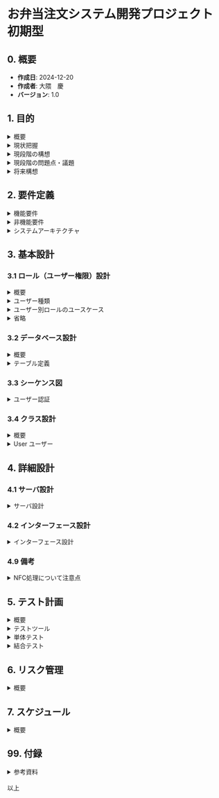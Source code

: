 
# お弁当注文システム開発プロジェクト 初期型

## 0. 概要 
- **作成日**: 2024-12-20 
- **作成者**: 大隈　慶
- **バージョン**: 1.0 

## 1. 目的 
<details><summary>概要</summary>

- テンシステム社内におけるお昼のお弁当注文を自動化することを目的とする。将来的にはロボットから注文することを可能にする。

- このプロジェクトの目的は、以下の問題を解決するためのシステムを提供することです。 
    - 現在の人力による注文の手間の省力化
    - FAX注文の完全自動化・処理の確実化
</details>

<details><summary>現状把握</summary>

### 1.2 現状把握 
- 現在は職業訓練員が利用者より翌日の注文を承った後、注文用紙に手書きで数量と合計金額を集計して記入、その後FAXで弁当屋宛に送信している。翌日昼前頃に前日の注文の弁当が届けられる。
- 注文書では、以下の項目をFAXで送信している。
    1. ご注文日
    2. お届け日
    3. 施設名
    4. ご担当
    5. 日替わり弁当の個数
    6. 合計金額
- 品目は日替弁当の1種類のみ。
- 注文は職業訓練指導員である脇坂さんに、昼休み終わり１３時前に連絡する。もしくは聞いてくるのに答えて予約とする。
- 注文の締切は前日の14時まで。
- 注文は翌日の注文しかできない。
- 注文キャンセルは13時半まで電話すること。
- 注文キャンセルの際は、キャンセル料として300円を後日徴収する。
- 注文可能曜日は、毎週月・火・水の3日に限られる。
- 金・土 はカレンダーにメニューは載っているが販売していない。
- 木曜は弁当が無指定のため、注文ができない。
- 休日を挟んだ場合は、休日翌日の発注しかできない。
    - 例　翌日水曜が休日の場合は、火曜日注文で木曜配達になる。
~~- 領収書の発行は電話で弁当会社に連絡する、もしくはFAX注文と同時に領収書が必要な宛名を書いて送信する。その後、配達員が弁当配達時に持参して個人に渡す。~~

| 曜日 | 日 | 月 | 火 | 水 | 木 | 金 | 土 |
|-------|-------|-------|-------|-------|-------|-------|-------|
| menu | ✕ | 〇 | 〇 | 〇 | ✕ | 〇 | 〇 |
| 注文 | ✕ | １ | ２ | ３ | ✕ | ✕ | ✕ |
| 配達 | ✕ | ３ | １ | ２ | ✕ | ✕ | ✕ |

</details>

<details><summary>現段階の構想</summary>

### 1.3 現段階の構想
- 利用者が自身のスマホのNFC機能を用いて注文をする。
- 注文はNFCタグで入力後、注文管理サーバで記録する。
- NFCのうち、”NFCタグとの連携機能（パッシブ方式）”を用いて注文を処理する。
- 利用イメージとして、利用者が個人のスマホをNFCタグにかざすことで、NFCタグ内のメモリに記録された URLおよびアクション情報を利用者のスマホが読み取り、自動的に注文管理サーバ（仮）に注文を送信する。
- NFCタグは2種類のタグを用意する。
    - 注文タグ
        - 日替わり弁当の注文合計件数を１件追加する
    - キャンセルタグ
        - 注文合計件数から１件削除する。
- NFCタグ使用による注文の成功・失敗の結果は、それぞれ利用者のWeb画面で確認することができる。
- 注文結果は注文者のスマホのWebブラウザに以下のように表示する
    - 注文に成功した場合
        - 成功の旨の文面を表示する
        - 「あなたの注文を承りました」「〇月✕日　日替弁当 450円 1件」
    - 注文に失敗した場合
        - 失敗の旨の文面を表示する。
        - 「注文に失敗しました。もう一度注文を実行して下さい」
- 注文管理サーバの注文情報は、受注者側に配置してあるタブレット端末に表示する注文管理画面を確認することで現在の注文状況を確認することができる。
~~- スマホからの同時接続数は３件とする。~~
- 将来NFCタグ は用途の変更を可能とする。
    - 例 注文タグを１種類でなく、利用者人数分用意するなど。
</details>

<details><summary>現段階の問題点・議題</summary>

#### 1.4 現段階の問題点・議題
~~1. 注文者特定機能の実装~~
~~- 注文者氏名と注文者ID（もしくはスマホのID）情報を保持する必要があるか。NFCを読んだのち、注文者のスマホのIDを注文先へ送信することをやるか否か。~~
~~2. 領収書の発行機能の自動化~~
~~- 領収書の宛名書き方法のうち、以下の選択肢があるが、そのうち1,2 は宛名情報を発注先に送信するので機能追加が必要となる。~~
   ~~ 1. スマホの固有IDなど利用者情報を宛名に変換するテーブルを用意する~~
    ~~2. 毎回、宛名を入力してもらう~~
    ~~3. もしくは押印済み領収書だけ持参してもらい、発注先が現地で手書きする~~
    ~~4. 別途宛名を電話連絡する。宛名記名済みを持ってきてもらう。~~
3. データ保存先の選択 
~~- データベースを用いることも可能だが、データが少量であればCSVファイルに保存することも可能である。~~
~~例 今月ならば 202412.csvファイルにカレンダーを事前につくり、件数を追記していく。~~
4. ユーザー認証方法
- ユーザー特定のためとメンテナンスのため、ログイン認証を用いる。
- もし社外で既存システムに組み込んで使うならば、統合認証を使う必要があるか？外販したシステム（ロボット）の認証方法はどうするのか？
</details>

<details><summary>将来構想</summary>

### 1.5 将来構想
- 注文者個人を特定して注文を可能にする
    - 領収書の発行を自動化する前準備
- 細かい注文要求に対応する
    - 複数の弁当種別やパン・飲み物など弁当以外の発注にも対応する。
- 既存のシステムとの統合
    - 現在使用中の他システムとの統合利用・連携を可能とする。
    - 共通のポータルより注文操作が可能となる。
- ロボットに注文機能を搭載する
    - 利用者がロボットと対話的に注文をする。
    1. （モニタ画面から注文する）
        - ＮＦＣタグでの発注に代わり、画面操作で注文をすることができる。
    2. （会話で注文する）
        - 利用者の会話の音声入力より、日替わり弁当の注文に該当する部分を自動的に抜き出し、注文APIを呼び出して数量・品目など注文に必要な要素を自動入力後、注文完了まで実行する。 
</details>

## 2. 要件定義 

<details><summary>機能要件</summary>

### 2.1 機能要件 
- 注文管理サーバで以下の機能を実装する。
1. **ユーザー登録機能**:（今回省略）
    - 利用者・顧客の初期登録する
    - **入力**: -
    - **出力**: -
2. **メニュー登録機能**:（今回省略）
    - 顧客（弁当会社）のメニューを登録・編集する
    - **入力**: -
    - **出力**: -
3. **注文受信機能**:
    - 利用者のスマホから注文を受信する 
    - **入力**:
    -  (注文追加の場合) タイムスタンプ, 1 
    -  (注文取消の場合) タイムスタンプ, -1
    - **出力**: 
    - （注文追加成功の場合）追加成功の旨の文面・品目・値段・件数
    - （注文取消成功の場合）取消成功の旨の文面・件数
    - （注文失敗の場合）失敗の旨とリトライを促すの旨の文面
2. **二重注文防止機能**: 一日に同じ注文者が誤って再注文をしないようにするため、二重注文を防止する。
    - **入力**: 注文者を特定するID(登録時のIDと照合する)
    - **出力**: （既に注文済がある場合 二重注文の旨のメッセージ,  注文なしの場合　無表示）
3. **注文カレンダー登録機能**: 弁当屋の注文可能日を登録・表示する
    - **入力**: 
    - 指定月
    - 指定月の注文可能な日はデフォルトでnullと設定する。
    - 日付を個別に注文不可の日は-1で設定する。
    - 登録例 2024-12-1,-1,2024-12-8,-1,2024-12-14,-1,2024-12-15,-1,2024-12-22,-1,
    2024-12-29,-1,2024-12-30,-1,2024-12-31,-1,
    - **出力**: 
    - （登録成功）表示例<br>
    2024-12-1, -1, OK<br>
    2024-12-2, null, OK<br>
    2024-12-3, null, OK<br>
    2024-12-4, null, OK<br>
    2024-12-5, null, OK<br>
    2024-12-6, null, OK<br>
    2024-12-7, null, OK<br>
    2024-12-8, -1, OK<br>
    2024-12-9, null, OK<br>
    2024-12-10, null, OK<br>
    (中略)<br>
    2024-12-28, null, OK<br>
    2024-12-29, -1, OK<br>
    2024-12-30, -1, OK<br>
    2024-12-31, -1, OK<br>
    - （登録失敗）
    2024-12-1, -99, NG<br>
4. **注文カレンダー表示機能**:
    - 弁当屋の注文可能日を判定する
    - **入力**:
        - 指定顧客IDかつ指定月
        - 例 001-2025-1   
    - **出力**: 指定月のカレンダー
        - 例 2024,12,1,'日' ～ 2024,12,31,'火' の日付と日付別の注文件数
        - 昨日は自動的に過去日となり変更不可になる。<br>
        注文のなかった過去日（件数がnull）は件数0に強制的に設定する。
5. **日付変換機能**:
    - タイムスタンプを人間の読める日付書式に変換する
    - **入力**:
        - タイムスタンプ
        - 例 2024-12-17-10:43:00   
    - **出力**: 
        - カレンダー日付
        - 例 2024/12/17(火)の場合は、2024,12,17,'火'をコンマ区切りもしくは日付オブジェクトで出力して、表示部で整形表示する。 
<!--6. **ログ記録機能**:
    - 注文履歴をログファイルに記録する
    - **入力**:
        - (1件注文追加の場合) タイムスタンプ, 1 
        - (1件注文取消の場合) タイムスタンプ, -1 
        - (1件注文失敗の場合) タイムスタンプ, -99
    - **出力**:
        - 日付, 注文件数
-->
</details>

<details><summary>非機能要件</summary>

### 2.2 非機能要件 
1. **パフォーマンス**: 
- プロトタイプなので応答レスポンスで厳密なミリ秒単位のリアルタイム性は要求しない。データを１秒未満で送受信できればよい。NFCアクセス即注文確定まで数秒以内とする。
- しかし注文内容が通信として確実に伝達する必要があるため、応答・返答時の通信内容の保証は必要となる。
~~- 注文サーバの処理能力は、テンシステムの社員が２４人なので、同時接続数 ３人に制限する（これは増やしてもよい）。~~
2. **セキュリティ**: 
- 管理サーバログイン時のみHTTPS通信は必要と考えられる。注文通信の暗号化は不要と考えられる。ただし通常の通信で使用する特定可能な会社情報や個人情報、サーバAPI情報などが洩れてはいけない。
- 利用者特定のためのユーザー認証として、当初はログイン認証（セッションベース認証）もしくはJWT(JSON Web Token)認証を用いる。後日、統合認証方式に改めていく。プロトタイプ版は何も認証しない。
- ログファイルは誰でもダウンロードできる。読み取りは可能だが、変更や削除は基本的に不可である。

3. **信頼性**: 
- メンテナンスは年１回が望ましい。バグ修正や機能追加による終日停止は注文ができないので望まない。午前１０時から１２時までの時間帯の停止は望まない。午後停止が望ましい。二重化は必要ないと考えられる。
~~- バックアップは注文を記録するログを一か月保持する。~~
~~- システムはエラー発生時にエラーログを生成し、管理者に通知する。~~
4. **保守性**: 
- GitHubを使用してコードの変更履歴を管理しやすくすると同時に、バグ修正や機能追加を敏速にプロダクションコードに適用できるようにする。
- 初期型は開発環境と本番環境を兼用する。
- できる限り開発者がわかりやすいフォルダ構成・命名規則を用いるようにする。
- APIはテスト可能なものに設計・実装をする。
- テストの自動化を前提とし、CI/CDパイプラインを工程全般に渡って適用する。
- また、将来ロボットで利用することを想定したAPI粒度で設計・製造をする。
5. **拡張性**
- 他のNFCタグ追加、その他メニュー追加に柔軟対応
</details>

<details><summary>システムアーキテクチャ</summary>

## 2.3 システムアーキテクチャ
システムの全体構成を示します。 

- フロントエンド：    React
- バックエンド：      FastAPI (Python)
- ストレージ：        PostgreSQL
- ホスティング環境    AWS
- ソースコード管理：  GitHub
~~- CI/CDパイプライン構築：  ？？？~~
- プロジェクト管理：  GitHub Issue機能
- 使用言語：         JavaScript(もしくはTypeScript), Python
</details>

## 3. 基本設計 

### 3.1 ロール（ユーザー権限）設計
<details><summary>概要</summary>

### 3.1.1 概要
- 対象者は弁当の注文者・弁当の製造者（顧客）・システム管理者の３者で構成される。
- 初回は注文管理サーバにログオンするため、全員ユーザーとして登録する。
ユーザー
- ポータルページへの初回登録でログオンIDとパスワード・自動ログオン機能の有効化を登録する。
- 何もしなければ、そのまま注文者になる。
- 初回登録後はその情報で自動ログオン機能が設定される。
- 初回登録後はNFCタグを読み取って、ポータルページのURLのGET情報を一部変更した情報で注文管理サーバにアクセスする。
</details>

<details><summary>ユーザー種類</summary>

##### 3.1.2 ユーザー種類
- User 弁当の注文者　注文の追加と削除しかできない
- Customer 顧客　弁当の製造者　
- Administrator システムの管理者
システムメンテナンスをやる人。何でもできる。
</details>

<details><summary>ユーザー別ロールのユースケース</summary>

```mermaid
graph TD
    subgraph 登録希望者
        X[登録希望者]
    end
    subgraph ユーザー
        A[User]
    end
    subgraph お弁当屋
        B[Customer]
    end
    X -->|初回登録| C(UseCase1)
    A -->|弁当注文| D(UseCase3)
    B -->|注文を確認する| F(UseCase4)
    B -->|注文にチェックをつける| G(UseCase5)
    C -->|ロール変更| H(UseCase2)
    H -->|ユーザー（注文者）| A
    H -->|顧客（お弁当屋）| B
```
### 説明 
- `UseCase1`：ユーザー - 初回登録　ユーザー登録をします
- `UseCase2`：ユーザー - ロール変更　ユーザーのロールを変更します
- `UseCase3`：弁当注文　注文をします
- `UseCase4`：注文確認　お弁当屋が注文合計を確認します
- `UseCase5`：注文完了　チェックを入れて注文を完了します
</details>

<details><summary>省略</summary>

#### 3.1.4 今回省略するもの
- （管理者が直接データベースのデータをいじって追加するため）
- 注文者・顧客の初期登録
- 注文者・顧客選択操作(ユーザー登録時にログイン者に選択させる)
- 顧客のメニュー登録
</details>


### 3.2 データベース設計 
<details><summary>概要</summary>

#### 3.2.1 概要
- データベースはPostgreSQLを用いる。
~~- 永続ストレージとしてデータベースを用いることも可能だが、データが少量であればCSVファイルに保存することも可能である。~~
- テーブル数：7（うちマスタ：4、トランザクション：3）
- マスタテーブル
    - User ユーザー（お弁当の注文者）
    - Customer 顧客(弁当会社)
    - Item 商品
    - Holiday 共通休日テーブル
- トランザクションテーブル
    - Customer_Calender 顧客(弁当会社)カレンダー
    - Order 注文
    - Order_Total_Amount 注文合計
    ~~- Log ログ~~
</details>

<details>
<summary>テーブル定義</summary>

### 3.2.2 テーブル定義

<details>
<summary>概要</summary>
ああああ
</details>

<details>
<summary>User ユーザー</summary>

**User ユーザー**
- 注文管理サーバの全利用者・登録者
- 初回に全員設定する
- Customerも同じユーザーIDになる
- Customer以外は弁当の注文者になる

| カラム名         | データ型      | 説明             | キー  | Null許容 | 例  |
|------------------|---------------|------------------|------|----------|----------------|
| User_ID          | INT           | ユーザーID       | PK   | No       | 00011（自動連番あり） |
| User_Name        | VARCHAR(255)  | ユーザー名       | -    | No       | 大隈 慶 |
| User_Device_ID   | VARCHAR(255)  | 端末固有ID       | -    | Yes      | ~~4564681521~~ |
| User_Agent_Info  | VARCHAR(255)  | 端末Agent情報    | -    | Yes      | ~~4564681521~~ |
| Stop             | Boolean       | 使用不可         | -    | Yes      | （使用不可: True, 使用可能: null or False）(default: True) |
| Last_Update      | DATETIME      | 最終更新日       | -    | No       | 2025-1-6-09:05:00 |
</details>

<details>
<summary>Customer 顧客</summary>

**Customer 顧客**
- 顧客（弁当会社）
- ユーザーが選択して属性を変更する

| カラム名         | データ型      | 説明             | キー  | Null許容 | 例  |
|------------------|---------------|------------------|------|----------|----------------|
| Customer_ID      | INT           | 顧客ID           | PK   | No       | 001（自動連番あり） |
| Customer_Name    | VARCHAR(255)  | 顧客名           | -    | No       | はーとあーす勝谷 |
| Customer_Tel     | VARCHAR(255)  | 電話番号         | -    | Yes      | 083-263-0150 |
| Customer_Fax     | VARCHAR(255)  | Fax番号          | -    | Yes      | 083-263-0151 |
| Customer_Email   | VARCHAR(255)  | Email            | -    | Yes      | info@heart-earth.co.jp |
| User_ID          | INT           | ユーザーID       | FK: User.User_ID   | No       | 00011（自動連番あり） |
| Stop             | Boolean       | 使用不可         | -    | Yes      | （使用不可: True, 使用可能: null or False）(default: True) |
| Last_Update      | DATETIME      | 最終更新日       | -    | No | 2025-1-6-09:05:00 |
</details>

<details>
<summary>Item 商品</summary>

**Item 商品** 
- 顧客（弁当会社）の商品

| カラム名         | データ型      | 説明             | キー  | Null許容 | 例  |
|------------------|---------------|------------------|------|----------|----------------|
| Customer_ID      | INT           | 弁当会社ID       | PK Customor:Customer_ID   | No       | 001（自動連番あり） |
| Item_ID          | INT           | 商品ID           | PK   | No       | 01（自動連番あり） |
| Item_Name        | VARCHAR(255)  | 商品名           | -    | No       | 日替わり弁当 |
| Last_Update      | DATETIME      | 最終更新日       | -    | No | 2025-1-6-09:05:00 |
</details>

<details>
<summary>Order 注文</summary>

**Order 注文** 
- 注文者の顧客（弁当会社）への注文

| カラム名         | データ型      | 説明             | キー         | Null許容 | 例  |
|------------------|---------------|------------------|-------------|----------|----------------|
| Order_ID         | INT           | 注文ID           | PK          | No       | 00001（自動連番あり） |
| Supplier_ID      | INT           | 弁当会社ID       | FK: Customer_ID | No    | 001 |
| User_ID          | INT           | ユーザーID       | FK: User.User_ID   | No       | 00011（自動連番あり） |
| Item_ID          | INT           | 商品ID           | -           | No       | 01 |
| Order_Count      | INT           | 注文件数         | -           | No       | 1 |
| Receipt_Yes      | BOOLEAN       | 請求書有無       | -           | Yes      | （不要: null or False, 必要: True）(default: null) |
| Last_Update      | DATETIME      | 最終更新日       | -           | No | 2025-1-6-09:05:00 |
</details>

<details>
<summary>Customer_Calender 顧客（弁当会社）カレンダー</summary>

**Customer_Calender 顧客（弁当会社）カレンダー** 
- 顧客（弁当会社）の営業日カレンダー

| カラム名         | データ型      | 説明             | キー         | Null許容 | 例  |
|------------------|---------------|------------------|-------------|----------|------------------------|
| Customer_ID      | INT           | 弁当会社（顧客）ID| FK: Customer | No      | 001 (1000:弊社, 000:法定休日, 001-999: 顧客) |
| Year             | INT           | 年               | -           | No       | 2025 |
| Month            | INT           | 月               | -           | No       | 1 |
| Day              | INT           | 日               | -           | No       | 6 |
| Calendar_ID      | INT           | 弁当会社カレンダーID | PK        | No       | 弁当会社ID+年+月+日 20250106 |
<!--~~| Weekday          | INT           | 曜日             | 1(月曜を表す)           | No       | （日月火水木金土を0123456とする） |~~-->
| Is_Open          | INT           | 営業日           | null         | Yes      | （開業: 0 or null, 休業: -1）(default: null) |
| Last_Update      | DATETIME      | 最終更新日       | -           | No | 2025-1-6-09:05:00 |
</details>

<details>
<summary>Order_Total_Amount 注文合計</summary>

**Order_Total_Amount 注文合計** 
- 顧客（弁当会社）の注文実績

| カラム名            | データ型 | 説明 | キー  | Null許容 | 例  |
|---------------------|---------------|------------------|------|----------|-----------------|
| Calendar_ID         | INT           | カレンダーID     | PK Customer_Calender.Calendar_ID  | No       | 20250106 |
| Total_Order_Count   | INT           | 合計注文件数     | -    | No       | 4 |
| Total_Order_Amount  | INT           | 合計注文金額     | -    | No       | 1800 |
| Last_Update         | DATETIME      | 最終更新日       | -    | No | 2025-1-6-09:05:00 |
</details>

<details>
<summary>Holiday 共通休日テーブル</summary>

**Holiday 共通休日テーブル** 
- 弊社・顧客および法定休日を表す

| カラム名            | データ型 | 説明 | キー  | Null許容 | 例  |
|---------------------|---------------|------------------|------|----------|-----------------|
| Holiday_ID          | INT           | 休日ID           | PK   | No | 000 |
| Holiday_Name        | VARCHAR(255)  | 休日名           | -    | No | 元旦 |
| Last_Update         | DATETIME      | 最終更新日       | -    | No | 2025-1-6-09:05:00 |
</details>

</details>

### 3.3 シーケンス図

<details>
<summary>ユーザー認証</summary>

#### 3.3.1 ユーザー認証
```mermaid
sequenceDiagram
    title １．ユーザー登録（初回のみ）
    participant User as ユーザー
    participant Server as 注文管理サーバー
    participant Auth as 認証サービス

    User->>Server: ログインリクエスト
    Server->>Auth: ユーザー認証
    Auth-->>Server: JWTトークンを返す
    Server-->>User: 認証成功
```
```mermaid
sequenceDiagram
   title ２．注文（登録以降）
    participant User as ユーザー
    participant NFCTag as NFCタグ
    participant Device as デバイス（iPhoneなど）
    participant Server as 注文管理サーバー

    User->>NFCTag: デバイスをタグに近づける
    NFCTag->>Device: URL送信
    Device-->>Server: 注文要求
    Server-->>Device: 注文応答
    Device-->>User: 注文結果を知る
```

- 注意: シーケンス図の表示には、VisualStudioCodeにmarmaidプラグイン（Markdown Preview Mermaid Support）のインストールが必要。
</details>


### 3.4 クラス設計 

<details><summary>概要</summary>

#### 3.2.1 概要

- 各クラスの詳細を記載します。
</details>

<details><summary>User ユーザー</summary>

#### 3.2.2 User ユーザー

- アクセスする
1. **ユーザーオブジェクトの取得**:
    ```javascript
    // Factoryメソッドを使ってユーザーオブジェクトを生成
    const User = User.GetUser(this);
    ```

```mermaid
classDiagram
    class User {
        +int ID
        +string Name
        +int Role
        +User GetUser(context)  // Factoryメソッド
        -int GetNextID()        // Factoryメソッド
        +int Logon(user_id, password)
        +int Logon(token)
        +Customer GetCustomer(customer_id)
        +List~Customer~ GetAllCustomer()
        +bool Logoff()
        -String to // privateフィールド
    }

```
### 説明
- `+User GetUserRoll() `：プライベートメソッドとして定義されたフィールド変数。 
- `+List~int~ GetIDs`：パブリック変数として定義されたフィールド変数
- `GetUser(context)`ログオン情報から権限オブジェクトを取得します
- `Logon({ user_id: id, password: password })`IDとパスワードを使ってログオン
- `Logon({ token: token })`トークンを使ってログオンします
- `GetCustomer()`IDで指定した顧客を取得します
- `GetAllCustomer()`ユーザー権限範囲内の全顧客を取得します
- `Logoff()`ログオフします
</details>


## 4. 詳細設計 

### 4.1 サーバ設計

<details><summary>サーバ設計</summary>

- ホスティングするサーバの詳細を記載します。

##### 例 顧客（注文者）003が、顧客（弁当会社）001に日替わり弁当(１種類のみ)を注文する場合
##### https://example.com/api/user?id=003&customer_id=001&bento=1 お弁当を1品追加 
##### https://example.com/api/user?id=003&customer_id=001&bento=-1 お弁当を1品削除
##### https://example.com/api/user?id=001&customer_id=001&total=1 現在の注文を表示

</details>

### 4.2 インターフェース設計 
<details><summary>インターフェース設計</summary>

### 4.2.1 概要
 <details><summary>概要</summary>

- 各インターフェースの詳細を記載します。
</details>

### 4.2.1 ユーザー認証操作
 <details><summary>ユーザー認証共通</summary>

#### ログオン認証
1. **ユーザーオブジェクトの取得**:
    ```javascript
    // Factoryメソッドを使ってユーザーオブジェクトを生成
    const User = User.GetUser(this);
    ```

2. **ユーザーログオン（IDとパスワード使用）**:
    ```javascript
    const hasPermission = User.Logon(
        { id: user_id, password: password });
    ```

3. **ユーザーログオン（トークン使用）**:
    ```javascript
    const hasPermission = User.Logon({ token: token });
    ```

4. **ユーザーが顧客かどうかの確認**:
    ```javascript
    const isCustomer = User.IsCustomer();
    ```

5. **特定の顧客情報の取得（顧客ID指定）**:
    ```javascript
    const Customer = User.GetCustomer({ customer_id: 001 });
    ```

6. **ユーザーの全顧客情報の取得**:
    ```javascript
    const Array<Customer> = User.GetAllCustomer();
    ```

#### ログオフ
7. **ユーザーログオフ**:
    ```javascript
    const isSucceeded = User.Logoff();
    ```

### 説明
- **User.GetUser(this)**: ユーザーオブジェクトを取得するファクトリーメソッド。
- **User.Logon**: ユーザーのログオンを行うメソッド。IDとパスワード、またはトークンを使用します。
- **User.IsCustomer**: ユーザーが顧客であるかを確認するメソッド。
- **User.GetCustomer**: 顧客情報を取得するメソッド。特定の顧客IDを指定するか、現在のユーザーの顧客情報を取得します。
- **User.Logoff**: ユーザーのログオフを行うメソッド。

 </details>

### 4.2.2 通常操作
 <details><summary>注文</summary>

#### 注文

1. **注文数の取得**:
    ```javascript
    const myOrderCount = User.GetOrderCount();
    ```

2. **全注文の取得**:
    ```javascript
    const myOrders = User.GetOrders();
    ```

3. **メニューの取得**:
    ```javascript
    const Menu = Customer.GetMenu();
    ```

4. **新しい注文の作成**:
    ```javascript
    const myOrder = Orders.Create(
        { item_id: Menu[0], amount: 1 });
    ```

5. **新しい注文を既存の注文リストに追加**:
    ```javascript
    const NewOrders = myOrders.Add(Order);
    ```

6. **注文の削除**:
    ```javascript
    const isRemoved = NewOrders.Remove(Orders[0]);
    ```

7. **注文の保存**:
    ```javascript
    const isSuccessed = NewOrders.Save();
    ```

8. **重複入力チェックの実行（private）**:
    ```javascript
    private const isOK = myOrders.CheckDouble(Order);
    // 二重チェック
    ```

9. **注文の締日を確認**:
    ```javascript
    const due_date = myOrder.CheckDueDate(Order);
    ```
 </details>

 <details><summary>商品管理</summary>

#### 4.2.3 商品管理

1. **商品数の取得**:
    ```javascript
    const ItemCount = Customer.GetItemCount();
    ```

2. **全商品の取得**:
    ```javascript
    const Items = Customer.GetAllItems();
    ```

3. **新しい商品の作成**:
    ```javascript
    const NewItem = Item.Create(
        { item_name: "DX日替わり弁当", price: 600 });
    ```

4. **既存商品の修正**:
    ```javascript
    const ModifyItem = Item.Modify(
        { item_id: 001, item_name: "日替わり弁当", price: 451 });
    ```

5. **商品停止状態の確認**:
    ```javascript
    const isStopped = Item.IsStop();
    ```

6. **商品を停止する**:
    ```javascript
    const isSuccessed = Item.Stop();
    ```

7. **商品を再開する**:
    ```javascript
    const isSuccessed = Item.Restart();
    ```

8. **特定の商品の取得**:
    ```javascript
    const Item = Items.GetItem({ item_id: 001 });
    ```

9. **新しい商品を商品リストに追加**:
    ```javascript
    const Items = Items.Add(NewItem);
    ```

10. **商品の保存**:
    ```javascript
    const isSuccessed = Items.Save();
    ```

11. **商品のチェック（private）**:
    ```javascript
    private const isOK = Items.Check(Item);
    ```
 </details>

 <details><summary>注文管理</summary>

#### 4.2.4 注文管理

1. **注文数の取得**:
    ```javascript
    const OrderCount = Customer.GetOrderCount();
    ```

2. **全注文の取得**:
    ```javascript
    const Orders = Customer.GetAllOrders();
    ```

3. **特定の日の注文を取得**:
    ```javascript
    const Orders = Customer.GetOrders(
        { year: 2025, month: 1, day: 6 });
    ```

4. **特定の月の注文を取得**:
    ```javascript
    const Orders = Customer.GetOrders(
        { year: 2025, month: 1 });
    ```

5. **特定の注文の取得（注文ID指定）**:
    ```javascript
    const Order = Customer.GetOrder(
        { order_id: 00001 });
    ```

6. **特定の日の注文を取得（年月日指定）**:
    ```javascript
    const Order = Customer.GetOrder(
        { year: 2025, month: 1, day: 6 });
    ```

7. **新しい注文の作成**:
    ```javascript
    const Order = Order.Create(
        { item_id: 001, amount: 1, from: user_id });
    ```

8. **注文リストに注文を追加**:
    ```javascript
    const Orders = Orders.Add(
        { item_id: 001, order_id: 001, amount: 1 });
    ```

9. **注文の修正**:
    ```javascript
    const Order = Order.Modify(
        { order_id: 001, item_id: 001, amount: 1 });
    ```

10. **注文の削除**:
    ```javascript
    const isSuccess = Customer.Remove(
        { order_id: 001, item_id: 001, amount: 1 });
    ```
 </details>

 <details><summary>顧客カレンダー管理</summary>

#### 4.2.5 顧客カレンダー管理

1. **カレンダーの取得**:
    ```javascript
    const Calendar = Customer.GetCalendar(
        { year: 2025, month: 1 });
    ```

2. **新しいカレンダーの作成**:
    ```javascript
    const isSuccess = Calendar.Create(
        { year: 2025, month: 1, day: 1 });
    ```

3. **カレンダーの修正**:
    ```javascript
    const isSuccess = Calendar.Modify(
        { year: 2025, month: 1, day: 9, Open_day: -1 });
    ```

4. **カレンダーの削除**:
    ```javascript
    const isSuccess = Calendar.Delete(
        { year: 2025 });
    ```
 </details>

### 4.2.3 管理者操作

 <details><summary>顧客管理</summary>

##### 4.2.3.1 顧客管理

1. **全顧客の取得**:
    ```javascript
    const AllCustomers = Administrator.GetAllCustomers();
    ```

2. **特定の顧客の取得**:
    ```javascript
    const myCustomer = Administrator.GetCustomer(
        { customer_id: 001 });
    ```

3. **新しい顧客の作成**:
    ```javascript
    const newCustomer = Administrator.CreateCustomer(
        { customer_id: 002, customer_name: "はーとあーす勝谷2" });
    ```

4. **顧客情報の修正**:
    ```javascript
    const Customer = Administrator.ModifyCustomer(
        { customer_id: 002, customer_name: "はーとあーす勝谷二号線" });
    ```

5. **顧客の削除**:
    ```javascript
    const isDeleted = Administrator.DeleteCustomer(
        { customer_id: 002 });
    ```
 </details>


 <details><summary>商品管理</summary>

##### 4.2.3.2 商品管理

1. **全商品の取得**:
    ```javascript
    const Items = Customer.GetAllItems();
    ```

2. **特定の商品の取得**:
    ```javascript
    const Item = Customer.GetItem({ item_id: 001 });
    ```

3. **商品の修正**:
    ```javascript
    const Item = Item.Modify(
        { item_name: "日替わり弁当", price: 451 });
    ```

4. **新しい商品の作成**:
    ```javascript
    const Item = Item.Create(
        { id: 002, name: "DX日替わり弁当", price: 600 });
    ```

5. **商品の削除**:
    ```javascript
    Boolean isSuccessed = Item.Delete();
    ```
 </details>


 <details><summary>注文管理</summary>

##### 4.2.3.3 注文管理

1. **全注文の取得**:
    ```javascript
    const Orders = Customer.GetAllOrders();
    ```

2. **特定の日の注文を取得**:
    ```javascript
    const Orders = Customer.GetOrders(
        { year: 2025, month: 1, day: 6 });
    ```

3. **特定の注文の取得**:
    ```javascript
    const Order = Customer.GetOrder(
        { order_id: 00001 });
    ```

4. **注文の修正**:
    ```javascript
    Boolean = Order.Modify(
        { item_id: 001, amount: 1 });
    ```

5. **新しい注文の作成**:
    ```javascript
    Boolean = Order.Create(
        { item_id: 001, amount: 1 });
    ```

6. **注文の削除**:
    ```javascript
    Boolean = Order.Delete();
    ```
 </details>

 <details><summary>顧客カレンダー管理</summary>

##### 4.2.3.4 顧客カレンダー管理

1. **カレンダーの取得**:
    ```javascript
    const myCalendar = Customer.GetCalendar(
        { year: 2025, month: 1 });
    ```

2. **新しいカレンダーの作成**:
    ```javascript
    const myCalendar = Customer.CreateCalendar(
        { year: 2025, month: 1 });
    ```

3. **カレンダーの修正**:
    ```javascript
    const isSuccessed = Calendar.Modify(
        { month: 1, day: 7, Open_Day: -1 });
    ```

4. **カレンダーの削除**:
    ```javascript
    const isSuccessed = myCalendar.Delete();
    ```
 </details>



### 4.2.4  ヘルパー関数
 <details><summary>連番生成</summary>

##### 4.2.4.1 連番生成
1. **次のユーザーIDの生成**:
    ```javascript
    const next_integer = Users.NextID(User);
    ```

2. **次の顧客IDの生成**:
    ```javascript
    const next_integer = Customers.NextID();
    ```

3. **次の注文IDの生成**:
    ```javascript
    const next_integer = Orders.NextID();
    ```
 </details>

</details>

### 4.9 備考
<details><summary>NFC処理について注意点</summary>

#### NFC処理について注意点
- iPhone・Android共にNFCリーダーの設定は不要。
- iPhoneの場合、NFC読み取りで毎回確認ダイアログを表示する。Androidはダイアログ非表示。
</details>


## 5. テスト計画 

<details><summary>概要</summary>
テスト概要をここに書きます。
</details>

<details><summary>テストツール</summary>
テストツールについてここに書きます。
</details>

<details><summary>単体テスト</summary>

### 5.3 単体テスト 
- 各機能の単体テストの方法を記載します。 
    1. フロントエンド側のテストフレームワーク：
    2. サーバー側のテストフレームワーク：
</details>

<details><summary>結合テスト</summary>

### 5.4 結合テスト
- システム全体の結合テストの方法を記載します。 
</details>

## 6. リスク管理 
<details><summary>概要</summary>

- プロジェクトに関連するリスクとその対応策を記載します。 
### 6.1 リスク対応
- 基本的に対応可能日は平日のみとする。土日祝日は対応しない。
</details>


## 7. スケジュール 

<details><summary>概要</summary>

- 開発開始日: 2024-12-16 
- 開発終了日: YYYY-MM-DD 
- マイルストーン: マイルストーンの一覧 
1. 要件定義作成完了     2024-12-16
2. 暫定仕様書作成完了   2024-12-20
3. 仕様書レビュー       2024-12-20
4. 暫定仕様書修正完了   2024-12-20
</details>


## 99. 付録
<details><summary>参考資料</summary>

- その他の参考資料や追加情報を記載します。
### 要件定義書ドラフト
https://chatgpt.com/share/675fa125-e804-800b-99cf-6820389efba2
### セキュリティ
[JWT認証の流れを理解する](https://qiita.com/asagohan2301/items/cef8bcb969fef9064a5c)

プロトタイプtestサイト
https://kei-okuma1216.github.io/Obento-Test/

</details>
<br>
以上
